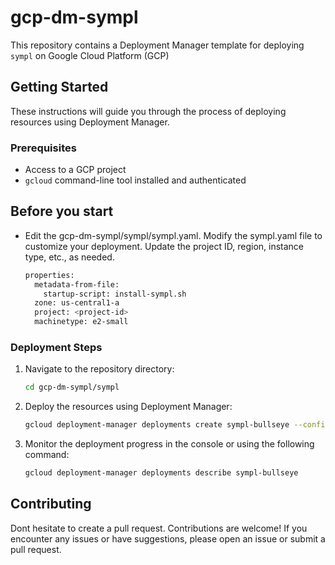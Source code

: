 # gcp-dm-sympl

This repository contains a Deployment Manager template for deploying `sympl` on Google Cloud Platform (GCP)

## Getting Started

These instructions will guide you through the process of deploying resources using Deployment Manager.

### Prerequisites

- Access to a GCP project
- `gcloud` command-line tool installed and authenticated

## Before you start
- Edit the gcp-dm-sympl/sympl/sympl.yaml. Modify the sympl.yaml file to customize your deployment. Update the project ID, region, instance type, etc., as needed.

    ```sh
  properties:
      metadata-from-file:
        startup-script: install-sympl.sh
      zone: us-central1-a
      project: <project-id>
      machinetype: e2-small 
    ```

### Deployment Steps

1. Navigate to the repository directory:

   ```bash
   cd gcp-dm-sympl/sympl
   ```

2. Deploy the resources using Deployment Manager:

   ```bash
   gcloud deployment-manager deployments create sympl-bullseye --config=sympl.yaml
   ```

3. Monitor the deployment progress in the console or using the following command:

   ```bash
   gcloud deployment-manager deployments describe sympl-bullseye
   ```

## Contributing

Dont hesitate to create a pull request. Contributions are welcome! If you encounter any issues or have suggestions, please open an issue or submit a pull request.
